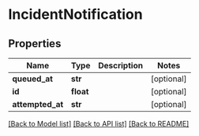 # IncidentNotification

## Properties
Name | Type | Description | Notes
------------ | ------------- | ------------- | -------------
**queued_at** | **str** |  | [optional] 
**id** | **float** |  | [optional] 
**attempted_at** | **str** |  | [optional] 

[[Back to Model list]](../README.md#documentation-for-models) [[Back to API list]](../README.md#documentation-for-api-endpoints) [[Back to README]](../README.md)


